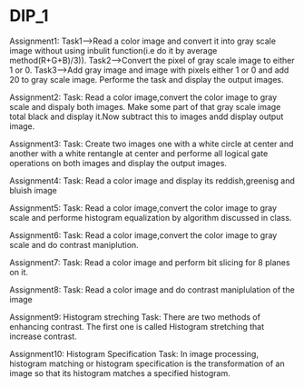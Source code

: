 # DIP_1
Assignment1:
Task1-->Read a color image and convert it into gray scale image without using inbulit function(i.e do it by average method(R+G+B)/3)).
Task2-->Convert the pixel of gray scale image to either 1 or 0.
Task3-->Add gray image and image with pixels either 1 or 0 and add 20 to gray scale image.
Performe the task and display the output images.

Assignment2:
Task: Read a color image,convert the color image to gray scale and dispaly both images.
Make some part of that gray scale image total black and display it.Now subtract this to images andd display output image.

Assignment3:
Task: Create two images one with a white circle at center and another with a white rentangle at center and performe all logical gate operations on both images and display the output images.

Assignment4:
Task: Read a color image and display its reddish,greenisg and bluish image

Assignment5:
Task: Read a color image,convert the color image to gray scale and performe histogram equalization by algorithm discussed in class.

Assignment6:
Task: Read a color image,convert the color image to gray scale and do contrast maniplution.

Assignment7:
Task: Read a color image and perform bit slicing for 8 planes on it.

Assignment8:
Task: Read a color image and do contrast maniplulation of the image

Assignment9: Histogram streching
Task: There are two methods of enhancing contrast. The first one is called Histogram stretching that increase contrast.

Assignment10: Histogram Specification
Task: In image processing, histogram matching or histogram specification is the transformation of an image so that its histogram matches a specified histogram.
